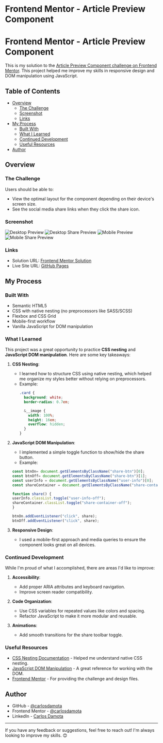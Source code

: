 # Frontend Mentor - Article Preview Component

# Frontend Mentor - Article Preview Component

This is my solution to the [Article Preview Component challenge on Frontend Mentor](https://www.frontendmentor.io/challenges/article-preview-component-dYBN_pYFT). This project helped me improve my skills in responsive design and DOM manipulation using JavaScript.

## Table of Contents

- [Overview](#overview)
  - [The Challenge](#the-challenge)
  - [Screenshot](#screenshot)
  - [Links](#links)
- [My Process](#my-process)
  - [Built With](#built-with)
  - [What I Learned](#what-i-learned)
  - [Continued Development](#continued-development)
  - [Useful Resources](#useful-resources)
- [Author](#author)

## Overview

### The Challenge

Users should be able to:

- View the optimal layout for the component depending on their device's screen size.
- See the social media share links when they click the share icon.

### Screenshot

![Desktop Preview](./assets/images/Desktop%20(3).png)
![Desktop Share Preview](./assets/images/Desktop%20share%20buttons.png)
![Mobile Preview](.//assets/images/Mobile.png)
![Mobile Share Preview](.//assets/images/Mobile%20share%20buttons.png)

### Links

- Solution URL: [Frontend Mentor Solution](https://www.frontendmentor.io/solutions/article-preview-component-using-css-nesting-and-js-dom-manipulation)
- Live Site URL: [GitHub Pages](https://carlosdamota.github.io/article-preview-component/)

## My Process

### Built With

- Semantic HTML5
- CSS with native nesting (no preprocessors like SASS/SCSS)
- Flexbox and CSS Grid
- Mobile-first workflow
- Vanilla JavaScript for DOM manipulation

### What I Learned

This project was a great opportunity to practice **CSS nesting** and **JavaScript DOM manipulation**. Here are some key takeaways:

1. **CSS Nesting**:
   - I learned how to structure CSS using native nesting, which helped me organize my styles better without relying on preprocessors.
   - Example:
     ```css
     .card {
       background: white;
       border-radius: 0.7em;

       &__image {
         width: 100%;
         height: 16em;
         overflow: hidden;
       }
     }
     ```

2. **JavaScript DOM Manipulation**:
   - I implemented a simple toggle function to show/hide the share button.
   - Example:
    ```javascript
    const btnOn= document.getElementsByClassName("share-btn")[0];
    const btnOff= document.getElementsByClassName("share-btn")[1];
    const userInfo = document.getElementsByClassName("user-info")[0];
    const shareContainer = document.getElementsByClassName("share-container")[0];

    function share() {
    userInfo.classList.toggle("user-info-off");
    shareContainer.classList.toggle("share-container-off");
    }

    btnOn.addEventListener("click", share);
    btnOff.addEventListener("click", share);
    ```

3. **Responsive Design**:
   - I used a mobile-first approach and media queries to ensure the component looks great on all devices.

### Continued Development

While I'm proud of what I accomplished, there are areas I'd like to improve:

1. **Accessibility**:
   - Add proper ARIA attributes and keyboard navigation.
   - Improve screen reader compatibility.

2. **Code Organization**:
   - Use CSS variables for repeated values like colors and spacing.
   - Refactor JavaScript to make it more modular and reusable.

3. **Animations**:
   - Add smooth transitions for the share toolbar toggle.

### Useful Resources

- [CSS Nesting Documentation](https://developer.mozilla.org/en-US/docs/Web/CSS/Nesting) - Helped me understand native CSS nesting.
- [JavaScript DOM Manipulation](https://developer.mozilla.org/en-US/docs/Web/API/Document_Object_Model) - A great reference for working with the DOM.
- [Frontend Mentor](https://www.frontendmentor.io) - For providing the challenge and design files.

## Author

- GitHub - [@carlosdamota](https://github.com/carlosdamota)
- Frontend Mentor - [@carlosdamota](https://www.frontendmentor.io/profile/carlosdamota)
- LinkedIn - [Carlos Damota](https://www.linkedin.com/in/carlos-damota)

---

If you have any feedback or suggestions, feel free to reach out! I'm always looking to improve my skills. 😊
